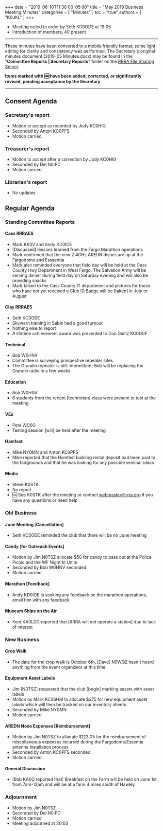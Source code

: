 +++
date = "2019-06-10T11:30:00-05:00"
title = "May 2019 Business Meeting Minutes"
categories = [ "Minutes" ]
toc = "true"
authors = [ "K0JKL" ]
+++
* Meeting called to order by Seth KD0ODE at 19:05
* Introduction of members, 40 present

<!--more-->

---

These minutes have been converted to a mobile friendly format; some light
editing for clarity and consistency was performed. The Secretary's original
minutes document (2019-05 Minutes.docx) may be found in the
"**Committee Reports | Secretary Reports**" folder on the
[RRRA File Sharing Server](https://cloud.rrra.org/). 

**Items marked with :new: have been added, corrected, or significantly
revised, pending acceptance by the Secretary**

---

## Consent Agenda 

### Secretary's report
* Motion to accept as recorded by Jody KC0HIG
* Seconded by Anton KC0PFS
* Motion carried

### Treasurer's report
* Motion to accept after a correction by Jody KC0HIG
* Seconded by Del N0IPC
* Motion carried

### Librarian's report
* No updates

## Regular Agenda

### Standing Committee Reports 

#### Cass RRRAES
* Mark KK0V and Andy KD0IOE
* [Discussed] lessons learned from the Fargo Marathon operations
* Mark confirmed that the new 2.4GHz AREDN dishes are up at the Fargodome and Esssentia
* Mark also reminded everyone that field day will be held at the Cass County Hwy Department in West Fargo. The Salvation Army will be serving dinner during field day on Saturday evening and will also be providing snacks
* Mark talked to the Cass County IT department and pictures for those who have not yet received a Club ID Badge will be [taken] in July or August

#### Clay RRRAES
* Seth KC0ODE
* Skywarn training in Sabin had a good turnout
* Nothing else to report
* A lifetime achievement award was presented to Don Galitz KC0DCF

#### Technical
* Bob W0HNV
* Committee is surveying prospective repeater sites
* The Grandin repeater is still intermittent; Bob will be replacing the Grandin radio in a few weeks

#### Education
* Bob W0HNV
* 6 students from the recent [technician] class were present to test at the meeting

#### VEs
* Pete WC0G
* Testing session [will] be held after the meeting

#### Hamfest
* Mike NY0MN and Anton KC0PFS
* Mike reported that the Hamfest building rental deposit had been paid to the fairgrounds and that he was
looking for any possible seminar ideas

#### Media
* Steve K0STK
* No report
* :new: See K0STK after the meeting or contact [webmaster@rrra.org](webmaster@rrra.org) if you have any questions or need help

### Old Business

#### June Meeting [Cancellation]
* Seth KC0ODE reminded the club that there will be no June meeting

#### Candy [for Outreach Events]
* Motion by Jim N0TSZ allocate $50 for candy to pass out at the Police Picnic and the WF Night to Unite
* Seconded by Bob W0HNV seconded
* Motion carried

#### Marathon [Feedback]
* Andy KD0IOE is seeking any feedback on the marathon operations, email him with any feedback

#### Museum Ships on the Air
* Kent KA0LDG reported that [RRRA will not operate a station] due to lack of interest

### New Business

#### Crop Walk
* The date for the crop walk is October 6th, [Dave] N0WQZ hasn't heard anything from the event organizers at this time

#### Equipment Asset Labels
* Jim [N0TSZ] requested that the club [begin] marking assets with asset labels
* Motion by Mark KC0SHM to allocate $375 for new equipment asset labels which will then be tracked on our inventory sheets
* Seconded by Mike NY0MN
* Motion carried

#### AREDN Node Expenses [Reimbursement]
* Motion by Jim N0TSZ to allocate $123.05 for the reimbursement of miscellaneous expenses incurred during the Fargodome/Essentia antenna installation process
* Seconded by Anton KC0PFS seconded
* Motion carried

#### General Discussion
* [Bob KA0Q reported that]  Breakfast on the Farm will be held on June 1st from 7am-12pm and will be at a farm 4 miles south of Hawley

### Adjournment
* Motion by Jim N0TSZ
* Seconded by Del N0IPC
* Motion carried
* Meeting adjourned at 20:03
